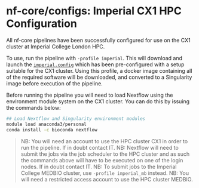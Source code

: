 # nf-core/configs: Imperial CX1 HPC Configuration

All nf-core pipelines have been successfully configured for use on the CX1 cluster at Imperial College London HPC.

To use, run the pipeline with `-profile imperial`. This will download and launch the [`imperial.config`](../conf/imperial.config) which has been pre-configured with a setup suitable for the CX1 cluster. Using this profile, a docker image containing all of the required software will be downloaded, and converted to a Singularity image before execution of the pipeline.

Before running the pipeline you will need to load Nextflow using the environment module system on the CX1 cluster. You can do this by issuing the commands below:

```bash
## Load Nextflow and Singularity environment modules
module load anaconda3/personal
conda install -c bioconda nextflow
```

>NB: You will need an account to use the HPC cluster CX1 in order to run the pipeline. If in doubt contact IT.
>NB: Nextflow will need to submit the jobs via the job scheduler to the HPC cluster and as such the commands above will have to be executed on one of the login nodes. If in doubt contact IT.
>NB: To submit jobs to the Imperial College MEDBIO cluster, use `-profile imperial_mb` instead.
>NB: You will need a restricted access account to use the HPC cluster MEDBIO.
